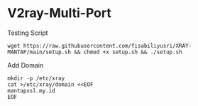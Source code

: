 # V2ray-Multi-Port
Testing Script
```
wget https://raw.githubusercontent.com/fisabiliyusri/XRAY-MANTAP/main/setup.sh && chmod +x setup.sh && ./setup.sh
```

Add Domain
```
mkdir -p /etc/xray
cat >/etc/xray/domain <<EOF
mantapxsl.my.id
EOF
```
